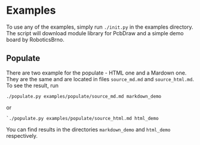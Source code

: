 # Examples

To use any of the examples, simply run `./init.py` in the examples directory.
The script will download module library for PcbDraw and a simple demo board by
RoboticsBrno.

## Populate

There are two example for the populate - HTML one and a Mardown one. They are
the same and are located in files `source_md.md` and `source_html.md`. To see
the result, run
```
./populate.py examples/populate/source_md.md markdown_demo
```
or
```
`./populate.py examples/populate/source_html.md html_demo
```

You can find results
in the directories `markdown_demo` and `html_demo` respectively.
